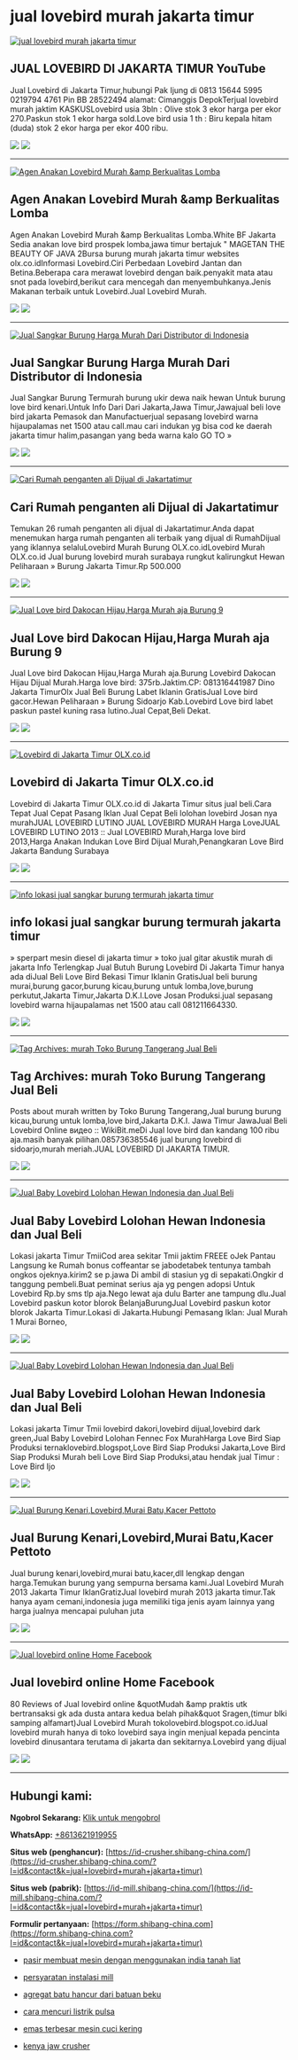 # jual lovebird murah jakarta timur

<a href="https://swt.shibang-china.com/?l=id&img&k=jual+lovebird+murah+jakarta+timur" target="_blank">![jual lovebird murah jakarta timur](http://static.shibang-china.com/all-800x300/730.jpg)</a>

## JUAL LOVEBIRD DI JAKARTA TIMUR YouTube
Jual Lovebird di Jakarta Timur,hubungi Pak Ijung di 0813 15644 5995 0219794 4761 Pin BB 28522494 alamat: Cimanggis DepokTerjual lovebird murah jaktim KASKUSLovebird usia 3bln : Olive stok 3 ekor harga per ekor 270.Paskun stok 1 ekor harga sold.Love bird usia 1 th : Biru kepala hitam (duda) stok 2 ekor harga per ekor 400 ribu.


<a href="https://whatsapp.shibangsoft.com/WhatsApp.php" target="_blank" title="WhatsApp">![](http://static.shibang-china.com/icon/whatsapp.png)</a> <a href="https://swt.shibang-china.com/?l=id&icon&k=jual+lovebird+murah+jakarta+timur" target="_blank">![](http://static.shibang-china.com/icon/chat-id.png)</a>

---

<a href="https://swt.shibang-china.com/?l=id&img&k=jual+lovebird+murah+jakarta+timur" target="_blank">![Agen Anakan Lovebird Murah &amp Berkualitas Lomba](http://static.shibang-china.com/all-800x300/296.jpg)</a>

## Agen Anakan Lovebird Murah &amp Berkualitas Lomba
Agen Anakan Lovebird Murah &amp Berkualitas Lomba.White BF Jakarta Sedia anakan love bird prospek lomba,jawa timur bertajuk " MAGETAN THE BEAUTY OF JAVA 2Bursa burung murah jakarta timur websites olx.co.idInformasi Lovebird.Ciri Perbedaan Lovebird Jantan dan Betina.Beberapa cara merawat lovebird dengan baik.penyakit mata atau snot pada lovebird,berikut cara mencegah dan menyembuhkanya.Jenis Makanan terbaik untuk Lovebird.Jual Lovebird Murah.


<a href="https://whatsapp.shibangsoft.com/WhatsApp.php" target="_blank" title="WhatsApp">![](http://static.shibang-china.com/icon/whatsapp.png)</a> <a href="https://swt.shibang-china.com/?l=id&icon&k=jual+lovebird+murah+jakarta+timur" target="_blank">![](http://static.shibang-china.com/icon/chat-id.png)</a>

---

<a href="https://swt.shibang-china.com/?l=id&img&k=jual+lovebird+murah+jakarta+timur" target="_blank">![Jual Sangkar Burung Harga Murah Dari Distributor di Indonesia](http://static.shibang-china.com/all-800x300/795.jpg)</a>

## Jual Sangkar Burung Harga Murah Dari Distributor di Indonesia
Jual Sangkar Burung Termurah burung ukir dewa naik hewan Untuk burung love bird kenari.Untuk Info Dari Dari Jakarta,Jawa Timur,Jawajual beli love bird jakarta Pemasok dan Manufactuerjual sepasang lovebird warna hijaupalamas net 1500 atau call.mau cari indukan yg bisa cod ke daerah jakarta timur halim,pasangan yang beda warna kalo GO TO »


<a href="https://whatsapp.shibangsoft.com/WhatsApp.php" target="_blank" title="WhatsApp">![](http://static.shibang-china.com/icon/whatsapp.png)</a> <a href="https://swt.shibang-china.com/?l=id&icon&k=jual+lovebird+murah+jakarta+timur" target="_blank">![](http://static.shibang-china.com/icon/chat-id.png)</a>

---

<a href="https://swt.shibang-china.com/?l=id&img&k=jual+lovebird+murah+jakarta+timur" target="_blank">![Cari Rumah penganten ali Dijual di Jakartatimur](http://static.shibang-china.com/all-800x300/1200.jpg)</a>

## Cari Rumah penganten ali Dijual di Jakartatimur
Temukan 26 rumah penganten ali dijual di Jakartatimur.Anda dapat menemukan harga rumah penganten ali terbaik yang dijual di RumahDijual yang iklannya selaluLovebird Murah Burung OLX.co.idLovebird Murah OLX.co.id Jual burung lovebird murah surabaya rungkut kalirungkut Hewan Peliharaan » Burung Jakarta Timur.Rp 500.000


<a href="https://whatsapp.shibangsoft.com/WhatsApp.php" target="_blank" title="WhatsApp">![](http://static.shibang-china.com/icon/whatsapp.png)</a> <a href="https://swt.shibang-china.com/?l=id&icon&k=jual+lovebird+murah+jakarta+timur" target="_blank">![](http://static.shibang-china.com/icon/chat-id.png)</a>

---

<a href="https://swt.shibang-china.com/?l=id&img&k=jual+lovebird+murah+jakarta+timur" target="_blank">![Jual Love bird Dakocan Hijau,Harga Murah aja Burung 9](http://static.shibang-china.com/all-800x300/1102.jpg)</a>

## Jual Love bird Dakocan Hijau,Harga Murah aja Burung 9
Jual Love bird Dakocan Hijau,Harga Murah aja.Burung Lovebird Dakocan Hijau Dijual Murah.Harga love bird: 375rb.Jaktim.CP: 081316441987 Dino Jakarta TimurOlx Jual Beli Burung Labet Iklanin GratisJual Love bird gacor.Hewan Peliharaan » Burung Sidoarjo Kab.Lovebird Love bird labet paskun pastel kuning rasa lutino.Jual Cepat,Beli Dekat.


<a href="https://whatsapp.shibangsoft.com/WhatsApp.php" target="_blank" title="WhatsApp">![](http://static.shibang-china.com/icon/whatsapp.png)</a> <a href="https://swt.shibang-china.com/?l=id&icon&k=jual+lovebird+murah+jakarta+timur" target="_blank">![](http://static.shibang-china.com/icon/chat-id.png)</a>

---

<a href="https://swt.shibang-china.com/?l=id&img&k=jual+lovebird+murah+jakarta+timur" target="_blank">![Lovebird di Jakarta Timur OLX.co.id](http://static.shibang-china.com/all-800x300/238.jpg)</a>

## Lovebird di Jakarta Timur OLX.co.id
Lovebird di Jakarta Timur OLX.co.id di Jakarta Timur situs jual beli.Cara Tepat Jual Cepat Pasang Iklan Jual Cepat Beli lolohan lovebird Josan nya murahJUAL LOVEBIRD LUTINO JUAL LOVEBIRD MURAH Harga LoveJUAL LOVEBIRD LUTINO 2013 :: Jual LOVEBIRD Murah,Harga love bird 2013,Harga Anakan Indukan Love Bird Dijual Murah,Penangkaran Love Bird Jakarta Bandung Surabaya


<a href="https://whatsapp.shibangsoft.com/WhatsApp.php" target="_blank" title="WhatsApp">![](http://static.shibang-china.com/icon/whatsapp.png)</a> <a href="https://swt.shibang-china.com/?l=id&icon&k=jual+lovebird+murah+jakarta+timur" target="_blank">![](http://static.shibang-china.com/icon/chat-id.png)</a>

---

<a href="https://swt.shibang-china.com/?l=id&img&k=jual+lovebird+murah+jakarta+timur" target="_blank">![info lokasi jual sangkar burung termurah jakarta timur](http://static.shibang-china.com/all-800x300/1253.jpg)</a>

## info lokasi jual sangkar burung termurah jakarta timur
» sperpart mesin diesel di jakarta timur » toko jual gitar akustik murah di jakarta Info Terlengkap Jual Butuh Burung Lovebird Di Jakarta Timur hanya ada diJual Beli Love Bird Bekasi Timur Iklanin GratisJual beli burung murai,burung gacor,burung kicau,burung untuk lomba,love,burung perkutut,Jakarta Timur,Jakarta D.K.I.Love Josan Produksi.jual sepasang lovebird warna hijaupalamas net 1500 atau call 081211664330.


<a href="https://whatsapp.shibangsoft.com/WhatsApp.php" target="_blank" title="WhatsApp">![](http://static.shibang-china.com/icon/whatsapp.png)</a> <a href="https://swt.shibang-china.com/?l=id&icon&k=jual+lovebird+murah+jakarta+timur" target="_blank">![](http://static.shibang-china.com/icon/chat-id.png)</a>

---

<a href="https://swt.shibang-china.com/?l=id&img&k=jual+lovebird+murah+jakarta+timur" target="_blank">![Tag Archives: murah Toko Burung Tangerang Jual Beli](http://static.shibang-china.com/all-800x300/1315.jpg)</a>

## Tag Archives: murah Toko Burung Tangerang Jual Beli
Posts about murah written by Toko Burung Tangerang,Jual burung burung kicau,burung untuk lomba,love bird,‎Jakarta D.K.I. ‎Jawa Timur ‎JawaJual Beli Lovebird Online видео :: WikiBit.meDi Jual love bird dan kandang 100 ribu aja.masih banyak pilihan.085736385546 jual burung lovebird di sidoarjo,murah meriah.JUAL LOVEBIRD DI JAKARTA TIMUR.


<a href="https://whatsapp.shibangsoft.com/WhatsApp.php" target="_blank" title="WhatsApp">![](http://static.shibang-china.com/icon/whatsapp.png)</a> <a href="https://swt.shibang-china.com/?l=id&icon&k=jual+lovebird+murah+jakarta+timur" target="_blank">![](http://static.shibang-china.com/icon/chat-id.png)</a>

---

<a href="https://swt.shibang-china.com/?l=id&img&k=jual+lovebird+murah+jakarta+timur" target="_blank">![Jual Baby Lovebird Lolohan Hewan Indonesia dan Jual Beli](http://static.shibang-china.com/all-800x300/963.jpg)</a>

## Jual Baby Lovebird Lolohan Hewan Indonesia dan Jual Beli
Lokasi jakarta Timur TmiiCod area sekitar Tmii jaktim FREEE oJek Pantau Langsung ke Rumah bonus coffeantar se jabodetabek tentunya tambah ongkos ojeknya.kirim2 se p.jawa Di ambil di stasiun yg di sepakati.Ongkir d tanggung pembeli.Buat peminat serius aja yg pengen adopsi Untuk Lovebird Rp.by sms tlp aja.Nego lewat aja dulu Barter ane tampung dlu.Jual Lovebird paskun kotor blorok BelanjaBurungJual Lovebird paskun kotor blorok Jakarta Timur.Lokasi di Jakarta.Hubungi Pemasang Iklan: Jual Murah 1 Murai Borneo,


<a href="https://whatsapp.shibangsoft.com/WhatsApp.php" target="_blank" title="WhatsApp">![](http://static.shibang-china.com/icon/whatsapp.png)</a> <a href="https://swt.shibang-china.com/?l=id&icon&k=jual+lovebird+murah+jakarta+timur" target="_blank">![](http://static.shibang-china.com/icon/chat-id.png)</a>

---

<a href="https://swt.shibang-china.com/?l=id&img&k=jual+lovebird+murah+jakarta+timur" target="_blank">![Jual Baby Lovebird Lolohan Hewan Indonesia dan Jual Beli](http://static.shibang-china.com/all-800x300/776.jpg)</a>

## Jual Baby Lovebird Lolohan Hewan Indonesia dan Jual Beli
Lokasi jakarta Timur Tmii lovebird dakori,lovebird dijual,lovebird dark green,Jual Baby Lovebird Lolohan Fennec Fox MurahHarga Love Bird Siap Produksi ternaklovebird.blogspot,Love Bird Siap Produksi Jakarta,Love Bird Siap Produksi Murah beli Love Bird Siap Produksi,atau hendak jual Timur : Love Bird Ijo


<a href="https://whatsapp.shibangsoft.com/WhatsApp.php" target="_blank" title="WhatsApp">![](http://static.shibang-china.com/icon/whatsapp.png)</a> <a href="https://swt.shibang-china.com/?l=id&icon&k=jual+lovebird+murah+jakarta+timur" target="_blank">![](http://static.shibang-china.com/icon/chat-id.png)</a>

---

<a href="https://swt.shibang-china.com/?l=id&img&k=jual+lovebird+murah+jakarta+timur" target="_blank">![Jual Burung Kenari,Lovebird,Murai Batu,Kacer Pettoto](http://static.shibang-china.com/all-800x300/1032.jpg)</a>

## Jual Burung Kenari,Lovebird,Murai Batu,Kacer Pettoto
Jual burung kenari,lovebird,murai batu,kacer,dll lengkap dengan harga.Temukan burung yang sempurna bersama kami.Jual Lovebird Murah 2013 Jakarta Timur IklanGratizJual lovebird murah 2013 jakarta timur.Tak hanya ayam cemani,indonesia juga memiliki tiga jenis ayam lainnya yang harga jualnya mencapai puluhan juta


<a href="https://whatsapp.shibangsoft.com/WhatsApp.php" target="_blank" title="WhatsApp">![](http://static.shibang-china.com/icon/whatsapp.png)</a> <a href="https://swt.shibang-china.com/?l=id&icon&k=jual+lovebird+murah+jakarta+timur" target="_blank">![](http://static.shibang-china.com/icon/chat-id.png)</a>

---

<a href="https://swt.shibang-china.com/?l=id&img&k=jual+lovebird+murah+jakarta+timur" target="_blank">![Jual lovebird online Home Facebook](http://static.shibang-china.com/all-800x300/1512.jpg)</a>

## Jual lovebird online Home Facebook
80 Reviews of Jual lovebird online &quotMudah &amp praktis utk bertransaksi gk ada dusta antara kedua belah pihak&quot Sragen,(timur blki samping alfamart)Jual Lovebird Murah tokolovebird.blogspot.co.idJual lovebird murah hanya di toko lovebird saya ingin menjual kepada pencinta lovebird dinusantara terutama di jakarta dan sekitarnya.Lovebird yang dijual


<a href="https://whatsapp.shibangsoft.com/WhatsApp.php" target="_blank" title="WhatsApp">![](http://static.shibang-china.com/icon/whatsapp.png)</a> <a href="https://swt.shibang-china.com/?l=id&icon&k=jual+lovebird+murah+jakarta+timur" target="_blank">![](http://static.shibang-china.com/icon/chat-id.png)</a>

---
## Hubungi kami:

**Ngobrol Sekarang:** [Klik untuk mengobrol](https://swt.shibang-china.com?l=id&contact&k=jual+lovebird+murah+jakarta+timur)

**WhatsApp:**  [+8613621919955](https://whatsapp.shibangsoft.com/WhatsApp.php)

**Situs web (penghancur):** [https://id-crusher.shibang-china.com/](https://id-crusher.shibang-china.com/?l=id&contact&k=jual+lovebird+murah+jakarta+timur)

**Situs web (pabrik):** [https://id-mill.shibang-china.com/](https://id-mill.shibang-china.com/?l=id&contact&k=jual+lovebird+murah+jakarta+timur)

**Formulir pertanyaan:** [https://form.shibang-china.com](https://form.shibang-china.com?l=id&contact&k=jual+lovebird+murah+jakarta+timur)

* [pasir membuat mesin dengan menggunakan india tanah liat](../27/pasir%20membuat%20mesin%20dengan%20menggunakan%20india%20tanah%20liat.md)

* [persyaratan instalasi mill](../30/persyaratan%20instalasi%20mill.md)

* [agregat batu hancur dari batuan beku](../24/agregat%20batu%20hancur%20dari%20batuan%20beku.md)

* [cara mencuri listrik pulsa](../30/cara%20mencuri%20listrik%20pulsa.md)

* [emas terbesar mesin cuci kering](../30/emas%20terbesar%20mesin%20cuci%20kering.md)

* [kenya jaw crusher](../18/kenya%20jaw%20crusher.md)